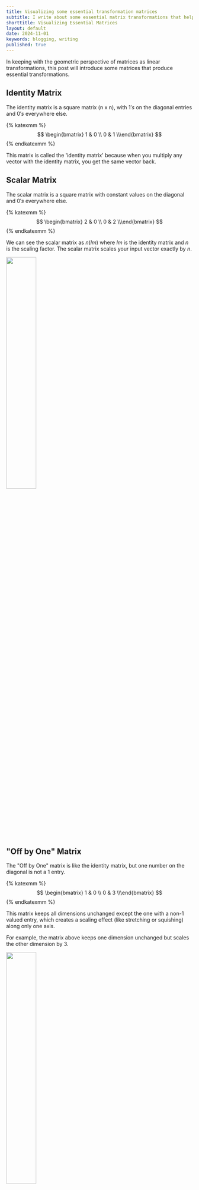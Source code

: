 ```yaml
---
title: Visualizing some essential transformation matrices
subtitle: I write about some essential matrix transformations that help build an understanding of matrix multiplication as a composition of matrix transformations.
shorttitle: Visualizing Essential Matrices
layout: default
date: 2024-11-01
keywords: blogging, writing
published: true
---
```


In keeping with the geometric perspective of matrices as linear transformations, this post will introduce some matrices that produce essential transformations.


Identity Matrix
---
The identity matrix is a square matrix (n x n), with $1's$ on the diagonal entries and $0's$ everywhere else. 

{% katexmm %}
$$
\begin{bmatrix} 1 & 0 \\ 0 & 1 \\\end{bmatrix}
$$
{% endkatexmm %}

This matrix is called the 'identity matrix' because when you multiply any vector with the identity matrix, you get the same vector back. 


Scalar Matrix
---
The scalar matrix is a square matrix with constant values on the diagonal and $0's$ everywhere else.

{% katexmm %}
$$
\begin{bmatrix} 2 & 0 \\ 0 & 2 \\\end{bmatrix}
$$
{% endkatexmm %}

We can see the scalar matrix as $n(Im)$ where $Im$ is the identity matrix and $n$ is the scaling factor. The scalar matrix scales your input vector exactly by $n$.

<div class="centered-image">
    <img class="post-image" src="/assets/blog_images/image14.png" width="40%">
</div>


"Off by One" Matrix
---
The "Off by One" matrix is like the identity matrix, but one number on the diagonal is not a $1$ entry. 

{% katexmm %}
$$
\begin{bmatrix} 1 & 0 \\ 0 & 3 \\\end{bmatrix}
$$
{% endkatexmm %}

This matrix keeps all dimensions unchanged except the one with a non-$1$ valued entry, which creates a scaling effect (like stretching or squishing) along only one axis.

For example, the matrix above keeps one dimension unchanged but scales the other dimension by 3.

<div class="centered-image">
    <img class="post-image" src="/assets/blog_images/image15.png" width="40%">
</div>

The "Off by One" matrix also works predictably in higher dimensions:

<div class="centered-image">
    <img class="post-image" src="/assets/blog_images/image16.png" width="40%">
</div>


Reflection Matrix
---
The reflection matrix is similar to the identity matrix in form, except that the diagonal entries are $-1$ instead of $1$. 

{% katexmm %}
$$
\begin{bmatrix} -1 & 0 \\ 0 & -1 \\\end{bmatrix}
$$
{% endkatexmm %}

Having a negative sign in our diagonal entry causes the input region to be flipped for the corresponding axis. Having all diagonal entries be $-1$ in the reflection matrix thus causes the input region to be flipped along all its axes.

<div class="centered-image">
    <img class="post-image" src="/assets/blog_images/image17.png" width="70%">
</div>


Diagonal Matrix
---
The diagonal matrix builds upon the identity and "off by one" matrix above, but now we remove some constraints, such that the diagonal entries of our square matrix can be any value. 

{% katexmm %}
$$
\begin{bmatrix} a & 0 \\ 0 & b \\\end{bmatrix}
$$
{% endkatexmm %}

In the diagonal matrix, we scale each axis according to their corresponding diagonal entries. For example, in the matrix above, we scale one axis by $a$, and the other by $b$.

We can also decompose our diagonal matrix into constituent matrices by viewing matrix multiplication as a composition of sequential transformations, as seen below:

{% katexmm %}
$$
\begin{bmatrix} -2.5 & 0 \\ 0 & 0.6 \\\end{bmatrix} = \underbrace{\begin{bmatrix} -1 & 0 \\ 0 & 1 \\\end{bmatrix}}_{\text{A}} \underbrace{\begin{bmatrix} 1 & 0 \\ 0 & 0.6 \\\end{bmatrix}}_{\text{B}} \underbrace{\begin{bmatrix} 2.5 & 0 \\ 0 & 1 \\\end{bmatrix}}_{\text{C}}
\\
\\
$$
{% endkatexmm %}

{% katexmm %}
$$
\text{A: reflect X about Y axis}
\\
\\
\text{B: scale Y by 0.6}
\\
\\
\text{C: scale X by 2.5}
$$
{% endkatexmm %}


Zero Matrix
---
The zero matrix simply makes every input vector the zero vector, by bringing all points to origin.

{% katexmm %}
$$
\begin{bmatrix} 0 & 0 \\ 0 & 0 \\\end{bmatrix}
$$
{% endkatexmm %}


Shear Matrix
---
The shear matrix is a square matrix that applies a shearing transformation. We can visualize a (horizontal) shearing transformation as horizontal layers of an input square being laterally shifted relative to each other.

<div class="centered-image">
    <img class="post-image" src="/assets/blog_images/image18.png" width="60%">
</div>

{% katexmm %}
$$
\begin{bmatrix} 1 & 1 \\ 0 & 1 \\\end{bmatrix} \begin{bmatrix} x \\ y \\\end{bmatrix} = \begin{bmatrix} x+y \\ y \\\end{bmatrix}
$$
{% endkatexmm %}

We can see that every X coordinate is shifted right by Y, while Y coordinates stay the same, creating the shearing effect.

Here are some other essential shear matrices:

<div class="centered-image">
    <img class="post-image" src="/assets/blog_images/image19.png" width="60%">
</div>


Orthogonal Matrix
---
An orthogonal matrix is a square matrix where all column vectors are unit vectors, and all column vectors are orthogonal. 

For example, 

{% katexmm %}
$$
\begin{bmatrix} \frac{\sqrt{2}}{2} & \frac{\sqrt{2}}{2} \\[0.3em] \frac{-\sqrt{2}}{2} & \frac{\sqrt{2}}{2}\\\end{bmatrix}
$$
{% endkatexmm %}

To elaborate, this means that each column in the matrix forms a vector with magnitude $\lvert 1 \rvert$ , and that the dot product between any two column vectors produces a value of $0$ .

Orthogonal matrices are significant because they produce 'pure rotation operations', whereby an input region is rotated without any change in total area or shape.

We can see that the example matrix above actually produces a pure $45^{\circ}$ rotation clockwise:

<div class="centered-image">
    <img class="post-image" src="/assets/blog_images/image20.png" width="60%">
</div>

It turns out that finding the correct direction to rotate is the 'gateway to unlock all complexity with linear transformations'. This makes sense, as we have been working only with simple scaling, flipping and shearing matrices so far.

Inductively, we can see that a $3$x$3$ orthogonal matrix produces rotations in $3$ dimensions. Let's use this knowledge to emphasize the perspective that matrix multiplication is a composition of sequential transformations. 

For example, given the following two matrices with the following rotation effects:

{% katexmm %}
$$ 
\begin{bmatrix} 1 & 0 & 0 \\[0.3em]
0 & \frac{1}{2} & \frac{-\sqrt{3}}{2} \\[0.3em]
0 & \frac{\sqrt{3}}{2} & \frac{1}{2} \end{bmatrix}
\text{A: Rotates 3D region by 60 degrees about X-axis}
$$
{% endkatexmm %}

{% katexmm %}
$$
\begin{bmatrix} \frac{\sqrt{2}}{2} & \frac{-\sqrt{2}}{2} & 0 \\[0.3em] 
\frac{\sqrt{2}}{2} & \frac{\sqrt{2}}{2} & 0 \\[0.3em]
0 & 0 & 1 \end{bmatrix}
\text{B: Rotates 3D region by 45 degrees about Z-axis}
$$
{% endkatexmm %}

We can find the matrix multiplication product $C$ = $BA$, where:

{% katexmm %}
$$
\underbrace{\begin{bmatrix} \frac{\sqrt{2}}{2} & \frac{-\sqrt{2}}{4} & \frac{\sqrt{6}}{4} \\[0.3em]
\frac{\sqrt{2}}{2} & \frac{\sqrt{2}}{4} & \frac{-\sqrt{6}}{4} \\[0.3em]
0 & \frac{\sqrt{3}}{2} & \frac{1}{2} \end{bmatrix}}_{\text{C}}
= 
\underbrace{\begin{bmatrix} \frac{\sqrt{2}}{2} & \frac{-\sqrt{2}}{2} & 0 \\[0.3em] 
\frac{\sqrt{2}}{2} & \frac{\sqrt{2}}{2} & 0 \\[0.3em]
0 & 0 & 1 \end{bmatrix}}_{\text{B}}
\times
\underbrace{\begin{bmatrix} 1 & 0 & 0 \\[0.3em]
0 & \frac{1}{2} & \frac{-\sqrt{3}}{2} \\[0.3em]
0 & \frac{\sqrt{3}}{2} & \frac{1}{2} \end{bmatrix}}_{\text{A}}
$$
{% endkatexmm %}

We actually see that applying transformation matrix $A$ to an input 3D region first, followed by matrix $B$, actually produces the same transformation as matrix $C$ produces itself.

<div class="centered-image">
    <img class="post-image" src="/assets/blog_images/image21.png" width="100%">
</div>

This emphasizes that matrix $C$ is a sequential composition of its two constituent matrices. However, we need to also emphasize the importance of the 'sequential' term - The order in which matrices $A$ and $B$ are applied matters, as $AB$ produces a different net rotation than $BA$.

Recall that matrix multiplication is not commutative - which means that $BA$ is not always = $AB$.


Projection Matrix
---
A projection matrix  is one that moves every vector to its closest point on a defined subspace. So, the projection matrix moves every single vector outside of a subspace into it.

Let's define a subspace first. We will use examples to understand what it is, since the formal definition is rather long. 

In 2D space, an infinitely long line crossing through the origin is a subspace of $R^2$.

In 3D space, an infinitely large plane passing through origin is a subspace of $R^3$.

For each subspace, there exists a projection matrix that can move every vector outside the subspace into it. 

<div class="centered-image">
    <img class="post-image" src="/assets/blog_images/image22.png" width="90%">
</div>

In effect, a projection matrix compresses an input into a lower dimension by projecting the vectors to their closest point on the subspace.


Inverse of a Matrix
---
An inverse matrix allows us to "reverse" the effects of a particular transformation matrix. For example, a transformation matrix that scales has an inverse matrix that exactly "unscales", and a transformation matrix that rotates has an inverse matrix that exactly "unrotates".

<div class="centered-image">
    <img class="post-image" src="/assets/blog_images/image23.png" width="100%">
</div>


We notice that after applying the inverse to a transformed matrix, we get back the original input region, just like we went through transformation with the identity matrix. That's why, when we apply a transformation, then apply its inverse, we get back the identity matrix:

{% katexmm %}
$$ 
\underbrace{A^{-1}}_{\text{Inverse transformation}} \overbrace{A}^{\text{Some transformation}} = \underbrace{I}_{\text{Identity matrix}}
$$
{% endkatexmm %}


However, some matrices cannot be inverted. The "Zero Matrix" and "Projection Matrix" cannot be un-transformed. This makes sense because by going through the transformation, you have lost information about the original input.



References
---
Please refer to Visual Kernel's excellent video on these essential transformation matrices <a href="https://youtu.be/wciU07gPqUE?si=sH8jLyVQXhHmP2li" target="_blank">here</a>. I found this topic helpful in crystallizing my geometric understanding of matrices as linear transformations.